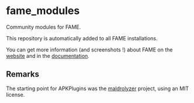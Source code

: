 # fame_modules

Community modules for FAME.

This repository is automatically added to all FAME installations.

You can get more information (and screenshots !) about FAME on the [website](https://certsocietegenerale.github.io/fame) and in the [documentation](https://fame.readthedocs.io/).

## Remarks

The starting point for APKPlugins was the [maldrolyzer](https://github.com/maldroid/maldrolyzer) project, using an MIT license.
